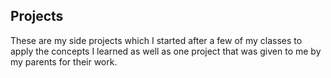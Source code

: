 Projects
--------
These are my side projects which I started after a few of my classes to apply the concepts I learned as well as one project that was given to me by my parents for their work. 
